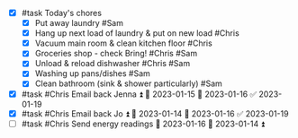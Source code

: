 - [x] #task Today's chores
	- [x] Put away laundry #Sam 
	- [x] Hang up next load of laundry & put on new load #Chris 
	- [x] Vacuum main room & clean kitchen floor #Chris 
	- [x] Groceries shop - check Bring! #Chris #Sam 
	- [x] Unload & reload dishwasher #Chris #Sam 
	- [x] Washing up pans/dishes #Sam 
	- [x] Clean bathroom (sink & shower particularly) #Sam 
- [x] #task #Chris Email back Jenna ⏫ 🛫 2023-01-15 📅 2023-01-16 ✅ 2023-01-19
- [x] #task #Chris Email back Jo ⏫ 🛫 2023-01-14 📅 2023-01-16 ✅ 2023-01-19
- [ ] #task #Chris Send energy readings 📅 2023-01-16 🛫 2023-01-14 ⏫ 